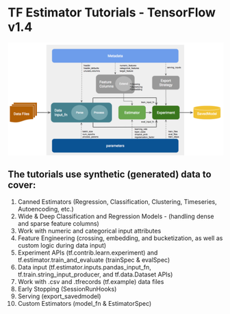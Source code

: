 # TF Estimator Tutorials - TensorFlow v1.4

<img src="images/exp-api2.png" width="1400" hight="400">

## The tutorials use synthetic (generated) data to cover:

01. Canned Estimators (Regression, Classification, Clustering, Timeseries, Autoencoding, etc.)
02. Wide & Deep Classification and Regression Models - (handling dense and sparse feature columns)
03. Work with numeric and categorical input attributes
04. Feature Engineering (crossing, embedding, and bucketization, as well as custom logic during data input)
05. Experiment APIs (tf.contrib.learn.experiment) and tf.estimator.train_and_evaluate (trainSpec & evalSpec)
06. Data input (tf.estimator.inputs.pandas_input_fn, tf.train.string_input_producer, and tf.data.Dataset APIs)
07. Work with .csv and .tfrecords (tf.example) data files
08. Early Stopping (SessionRunHooks)
09. Serving (export_savedmodel)
10. Custom Estimators (model_fn & EstimatorSpec)

